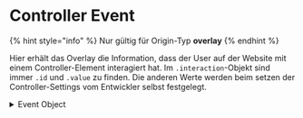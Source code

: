 # Controller Event

{% hint style="info" %}
Nur gültig für Origin-Typ **overlay**
{% endhint %}

Hier erhält das Overlay die Information, dass der User auf der Website mit einem Controller-Element interagiert hat. Im `.interaction`-Objekt sind immer `.id` und `.value` zu finden. Die anderen Werte werden beim setzen der Controller-Settings vom Entwickler selbst festgelegt.

<details>

<summary>Event Object</summary>

{% code fullWidth="true" %}
```json
{
    "ID": "PB2OF_CONTROLLER_EVENT",
    "CODE": 200,
    "MESSAGE": "Controller Event",
    "DATA": {
        "module": {
            "id": "app.slive.event.tjcteam.diawars2"
        },
        "interaction": {
            "type": "button",
            "name": "Einschalten",
            "color": "danger",
            "value": "",
            "id": "54I7A0U1n0j7F4Y"
        }
    }
}
```
{% endcode %}

</details>
